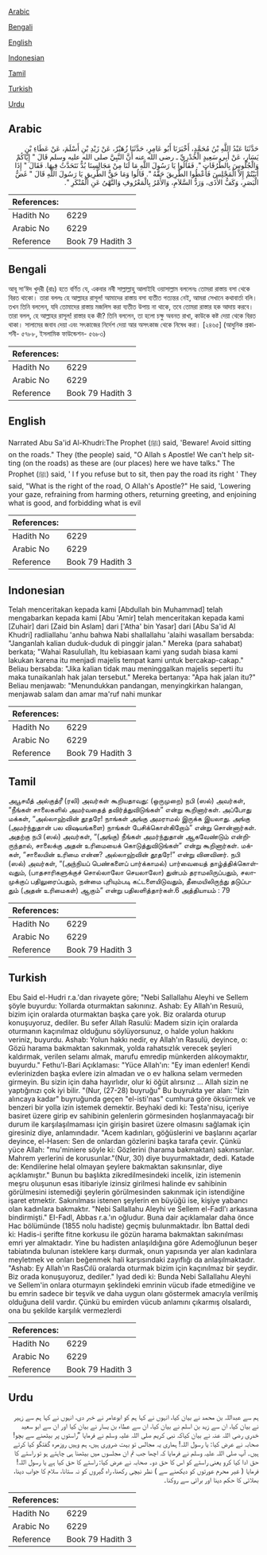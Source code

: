 [Arabic](#arabic)

[Bengali](#bengali)

[English](#english)

[Indonesian](#indonesian)

[Tamil](#tamil)

[Turkish](#turkish)

[Urdu](#urdu)

## Arabic


<div dir="rtl" lang="ar" style={{fontSize:'larger',backgroundColor:'#f8f9fa',padding:20}}>
حَدَّثَنَا عَبْدُ اللَّهِ بْنُ مُحَمَّدٍ، أَخْبَرَنَا أَبُو عَامِرٍ، حَدَّثَنَا زُهَيْرٌ، عَنْ زَيْدِ بْنِ أَسْلَمَ، عَنْ عَطَاءِ بْنِ يَسَارٍ، عَنْ أَبِي سَعِيدٍ الْخُدْرِيِّ ـ رضى الله عنه أَنَّ النَّبِيَّ صلى الله عليه وسلم قَالَ ‏"‏ إِيَّاكُمْ وَالْجُلُوسَ بِالطُّرُقَاتِ ‏"‏‏.‏ فَقَالُوا يَا رَسُولَ اللَّهِ مَا لَنَا مِنْ مَجَالِسِنَا بُدٌّ نَتَحَدَّثُ فِيهَا‏.‏ فَقَالَ ‏"‏ إِذَا أَبَيْتُمْ إِلاَّ الْمَجْلِسَ فَأَعْطُوا الطَّرِيقَ حَقَّهُ ‏"‏‏.‏ قَالُوا وَمَا حَقُّ الطَّرِيقِ يَا رَسُولَ اللَّهِ قَالَ ‏"‏ غَضُّ الْبَصَرِ، وَكَفُّ الأَذَى، وَرَدُّ السَّلاَمِ، وَالأَمْرُ بِالْمَعْرُوفِ وَالنَّهْىُ عَنِ الْمُنْكَرِ ‏"‏‏.‏
</div>
<div style={{backgroundColor:'#f8f9fa',padding:20, marginBottom: 10}}><table> <thead> <tr> <th>References:</th> <th></th> </tr> </thead> <tbody><tr><td>Hadith No</td><td>6229</td></tr><tr><td>Arabic No</td><td>6229</td></tr><tr><td>Reference</td><td>Book 79 Hadith 3</td></tr></tbody></table></div>

## Bengali


<div dir="ltr" lang="bn" style={{fontSize:'larger',backgroundColor:'#f8f9fa',padding:20}}>
আবূ সা‘ঈদ খুদরী (রাঃ) হতে বর্ণিত যে, একবার নবী সাল্লাল্লাহু আলাইহি ওয়াসাল্লাম বললেনঃ তোমরা রাস্তায় বসা থেকে বিরত থাকো। তারা বললঃ হে আল্লাহর রাসূল! আমাদের রাস্তায় বসা ব্যতীত গত্যন্তর নেই, আমরা সেখানে কথাবার্তা বলি। তখন তিনি বললেন, যদি তোমাদের রাস্তায় মজলিস করা ব্যতীত উপায় না থাকে, তবে তোমরা রাস্তার হক আদায় করবে। তারা বলল, হে আল্লাহর রাসূল! রাস্তার হক কী? তিনি বললেন, তা হলো চক্ষু অবনত রাখা, কাউকে কষ্ট দেয়া থেকে বিরত থাকা। সালামের জবাব দেয়া এবং সৎকাজের নির্দেশ দেয়া আর অসৎকাজ থেকে নিষেধ করা। [২৪৬৫] (আধুনিক প্রকাশনী- ৫৭৮৮, ইসলামিক ফাউন্ডেশন- ৫৬৮৩)
</div>
<div style={{backgroundColor:'#f8f9fa',padding:20, marginBottom: 10}}><table> <thead> <tr> <th>References:</th> <th></th> </tr> </thead> <tbody><tr><td>Hadith No</td><td>6229</td></tr><tr><td>Arabic No</td><td>6229</td></tr><tr><td>Reference</td><td>Book 79 Hadith 3</td></tr></tbody></table></div>

## English


<div dir="ltr" lang="en" style={{fontSize:'larger',backgroundColor:'#f8f9fa',padding:20}}>
Narrated Abu Sa'id Al-Khudri:The Prophet (ﷺ) said, 'Beware! Avoid sitting on the roads." They (the people) said, "O Allah s Apostle! We can't help sitting (on the roads) as these are (our places) here we have talks." The Prophet (ﷺ) said, ' l f you refuse but to sit, then pay the road its right ' They said, "What is the right of the road, O Allah's Apostle?" He said, 'Lowering your gaze, refraining from harming others, returning greeting, and enjoining what is good, and forbidding what is evil
</div>
<div style={{backgroundColor:'#f8f9fa',padding:20, marginBottom: 10}}><table> <thead> <tr> <th>References:</th> <th></th> </tr> </thead> <tbody><tr><td>Hadith No</td><td>6229</td></tr><tr><td>Arabic No</td><td>6229</td></tr><tr><td>Reference</td><td>Book 79 Hadith 3</td></tr></tbody></table></div>

## Indonesian


<div dir="ltr" lang="id" style={{fontSize:'larger',backgroundColor:'#f8f9fa',padding:20}}>
Telah menceritakan kepada kami [Abdullah bin Muhammad] telah mengabarkan kepada kami [Abu 'Amir] telah menceritakan kepada kami [Zuhair] dari [Zaid bin Aslam] dari ['Atha' bin Yasar] dari [Abu Sa'id Al Khudri] radliallahu 'anhu bahwa Nabi shallallahu 'alaihi wasallam bersabda: "Janganlah kalian duduk-duduk di pinggir jalan." Mereka (para sahabat) berkata; "Wahai Rasulullah, Itu kebiasaan kami yang sudah biasa kami lakukan karena itu menjadi majelis tempat kami untuk bercakap-cakap." Beliau bersabda: "Jika kalian tidak mau meninggalkan majelis seperti itu maka tunaikanlah hak jalan tersebut." Mereka bertanya: "Apa hak jalan itu?" Beliau menjawab: "Menundukkan pandangan, menyingkirkan halangan, menjawab salam dan amar ma'ruf nahi munkar
</div>
<div style={{backgroundColor:'#f8f9fa',padding:20, marginBottom: 10}}><table> <thead> <tr> <th>References:</th> <th></th> </tr> </thead> <tbody><tr><td>Hadith No</td><td>6229</td></tr><tr><td>Arabic No</td><td>6229</td></tr><tr><td>Reference</td><td>Book 79 Hadith 3</td></tr></tbody></table></div>

## Tamil


<div dir="ltr" lang="ta" style={{fontSize:'larger',backgroundColor:'#f8f9fa',padding:20}}>
அபூசயீத் அல்குத்ரீ (ரலி) அவர்கள் கூறியதாவது: (ஒருமுறை) நபி (ஸல்) அவர்கள், “நீங்கள் சாலைகளில் அமர்வதைத் தவிர்த்துவிடுங்கள்” என்று கூறினார்கள். அப்போது மக்கள், “அல்லாஹ்வின் தூதரே! நாங்கள் அங்கு அமராமல் இருக்க இயலாது. அங்கு (அமர்ந்துதான் பல விஷயங்களை) நாங்கள் பேசிக்கொள்கிறோம்” என்று சொன்னார்கள். அதற்கு நபி (ஸல்) அவர்கள், “(அங்கு) நீங்கள் அமர்ந்துதான் ஆகவேண்டும் என்றிருந்தால், சாலைக்கு அதன் உரிமையைக் கொடுத்துவிடுங்கள்” என்று கூறினார்கள். மக்கள், “சாலையின் உரிமை என்ன? அல்லாஹ்வின் தூதரே!” என்று வினவினர். நபி (ஸல்) அவர்கள், “(அந்நியப் பெண்களைப் பார்க்காமல்) பார்வையைத் தாழ்த்திக்கொள்வதும், (பாதசாரிகளுக்குச் சொல்லாலோ செயலாலோ) துன்பம் தராமலிருப்பதும், சலாமுக்குப் பதிலுரைப்பதும், நன்மை புரியும்படி கட்டளையிடுவதும், தீமையிலிருந்து தடுப்பதும் (அதன் உரிமைகள்) ஆகும்” என்று பதிலளித்தார்கள்.6 அத்தியாயம் : 79
</div>
<div style={{backgroundColor:'#f8f9fa',padding:20, marginBottom: 10}}><table> <thead> <tr> <th>References:</th> <th></th> </tr> </thead> <tbody><tr><td>Hadith No</td><td>6229</td></tr><tr><td>Arabic No</td><td>6229</td></tr><tr><td>Reference</td><td>Book 79 Hadith 3</td></tr></tbody></table></div>

## Turkish


<div dir="ltr" lang="tr" style={{fontSize:'larger',backgroundColor:'#f8f9fa',padding:20}}>
Ebu Said el-Hudri r.a.'dan rivayete göre; "Nebi Sallallahu Aleyhi ve Sellem şöyle buyurdu: Yollarda oturmaktan sakınınız. Ashab: Ey Allah'ın Resuıü, bizim için oralarda oturmaktan başka çare yok. Biz oralarda oturup konuşuyoruz, dediler. Bu sefer Allah Rasulü: Madem sizin için oralarda oturmanın kaçınılmaz olduğunu söylüyorsunuz, o halde yolun hakkını veriniz, buyurdu. Ashab: Yolun hakkı nedir, ey Allah'ın Rasulü, deyince, o: Gözü harama bakmaktan sakınmak, yolda rahatsızlık verecek şeyleri kaldırmak, verilen selamı almak, marufu emredip münkerden alıkoymaktır, buyurdu." Fethu'l-Bari Açıklaması: "Yüce Allah'ın: "Ey iman edenler! Kendi evlerinizden başka evlere izin almadan ve o ev halkına selam vermeden girmeyin. Bu sizin için daha hayırlıdır, olur ki öğüt alırsınız ... Allah sizin ne yaptığınızı çok iyi bilir. "(Nur, (27-28) buyruğu" Bu buyrukta yer alan: "İzin alıncaya kadar" buyruğunda geçen "el-isti'nas" cumhura göre öksürmek ve benzeri bir yolla izin istemek demektir. Beyhaki dedi ki: Testa'nisu, içeriye basiret üzere girip ev sahibinin gelenlerin görmesinden hoşlanmayacağı bir durum ile karşılaşılmaması için girişin basiret üzere olmasını sağlamak için giresiniz diye, anlamındadır. "Acem kadınları, göğüslerini ve başlarını açarlar deyince, el-Hasen: Sen de onlardan gözlerini başka tarafa çevir. Çünkü yüce Allah: "mu'miniere söyle ki: Gözlerini (harama bakmaktan) sakınsınlar. Mahrem yerlerini de korusunlar."(Nur, 30) diye buyurmaktadır, dedi. Katade de: Kendilerine helal olmayan şeylere bakmaktan sakınsınlar, diye açıklamıştır." Bunun bu başlıkta zikredilmesindeki incelik, izin istemenin meşru oluşunun esas itibariyle izinsiz girilmesi halinde ev sahibinin görülmesini istemediği şeylerin görülmesinden sakınmak için istendiğine işaret etmektir. Sakınılması istenen şeylerin en büyüğü ise, kişiye yabancı olan kadınlara bakmaktır. "Nebi Sallallahu Aleyhi ve Sellem el-Fadl'ı arkasına bindirmişti." EI-Fadl, Abbas r.a.'ın oğludur. Buna dair açıklamalar daha önce Hac bölümünde (1855 nolu hadiste) geçmiş bulunmaktadır. İbn Battal dedi ki: Hadis-i şerifte fitne korkusu ile gözün harama bakmaktan sakınılması emri yer almaktadır. Yine bu hadisten anlaşıldığına göre Ademoğlunun beşer tabiatında bulunan isteklere karşı durmak, onun yapısında yer alan kadınlara meyletmek ve onları beğenmek hali karşısındaki zayıflığı da anlaşılmaktadır. "Ashab: Ey Allah'ın RasCılü oralarda oturmak bizim için kaçınılmaz bir şeydir. Biz orada konuşuyoruz, dediler." lyad dedi ki: Bunda Nebi Sallallahu Aleyhi ve Sellem'in onlara oturmayın şeklindeki emrinin vücub ifade etmediğine ve bu emrin sadece bir teşvik ve daha uygun olanı göstermek amacıyla verilmiş olduğuna delil vardır. Çünkü bu emirden vücub anlamını çıkarmış olsalardı, ona bu şekilde karşılık vermezlerdi
</div>
<div style={{backgroundColor:'#f8f9fa',padding:20, marginBottom: 10}}><table> <thead> <tr> <th>References:</th> <th></th> </tr> </thead> <tbody><tr><td>Hadith No</td><td>6229</td></tr><tr><td>Arabic No</td><td>6229</td></tr><tr><td>Reference</td><td>Book 79 Hadith 3</td></tr></tbody></table></div>

## Urdu


<div dir="rtl" lang="ur" style={{fontSize:'larger',backgroundColor:'#f8f9fa',padding:20}}>
ہم سے عبداللہ بن محمد نے بیان کیا، انہوں نے کہا ہم کو ابوعامر نے خبر دی، انہوں نے کہا ہم سے زہیر نے بیان کیا، ان سے زید بن اسلم نے بیان کیا، ان سے عطاء بن یسار نے بیان کیا اور ان سے ابو سعید خدری رضی اللہ عنہ نے بیان کیاکہ نبی کریم صلی اللہ علیہ وسلم نے فرمایا ”راستوں پر بیٹھنے سے بچو! صحابہ نے عرض کیا: یا رسول اللہ! ہماری یہ مجالس تو بہت ضروری ہیں، ہم وہیں روزمرہ گفتگو کیا کرتے ہیں۔ آپ صلی اللہ علیہ وسلم نے فرمایا کہ اچھا جب تم ان مجلسوں میں بیٹھنا ہی چاہتے ہو تو راستے کا حق ادا کیا کرو یعنی راستے کو اس کا حق دو۔ صحابہ نے عرض کیا: راستے کا حق کیا ہے یا رسول اللہ! فرمایا ( غیر محرم عورتوں کو دیکھنے سے ) نظر نیچی رکھنا، راہ گیروں کو نہ ستانا، سلام کا جواب دینا، بھلائی کا حکم دینا اور برائی سے روکنا۔
</div>
<div style={{backgroundColor:'#f8f9fa',padding:20, marginBottom: 10}}><table> <thead> <tr> <th>References:</th> <th></th> </tr> </thead> <tbody><tr><td>Hadith No</td><td>6229</td></tr><tr><td>Arabic No</td><td>6229</td></tr><tr><td>Reference</td><td>Book 79 Hadith 3</td></tr></tbody></table></div>
